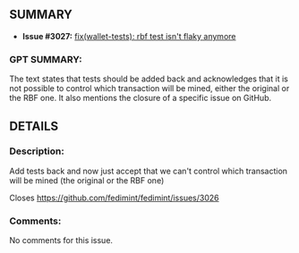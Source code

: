 ## SUMMARY
- **Issue #3027:** [fix(wallet-tests): rbf test isn't flaky anymore](https://github.com/fedimint/fedimint/pull/3027)

### GPT SUMMARY:
The text states that tests should be added back and acknowledges that it is not possible to control which transaction will be mined, either the original or the RBF one. It also mentions the closure of a specific issue on GitHub.

## DETAILS
### Description:
Add tests back and now just accept that we can't control which transaction will be mined (the original or the RBF one)

Closes https://github.com/fedimint/fedimint/issues/3026

### Comments:
No comments for this issue.

